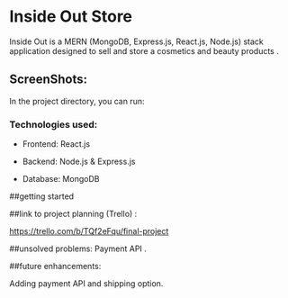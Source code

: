 # Inside Out Store

Inside Out is a MERN (MongoDB, Express.js, React.js, Node.js) stack application designed to sell and store a cosmetics and beauty products .
## ScreenShots:

In the project directory, you can run:

###  Technologies used:
- Frontend: React.js

- Backend: Node.js & Express.js

- Database: MongoDB
  

##getting started
   
   
##link to project planning (Trello) :

https://trello.com/b/TQf2eFqu/final-project
         
##unsolved problems:
Payment API .
    
##future enhancements:

Adding payment API and shipping option. 

